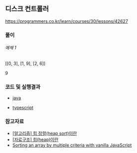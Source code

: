 ## 디스크 컨트롤러

https://programmers.co.kr/learn/courses/30/lessons/42627

### 풀이


###### 예제 1

[[0, 3], [1, 9], [2, 6]]


9


### 코드 및 실행결과

<!-- * [실패](disk_controller.ts) : 타입스크립트로 작성한 코드  
  ![결과](./disk_controller_fail_typescript.png) -->

* [java](./_java/DiskController.java)

* [typescript](./_typescript/producer_consumer_nolog.ts)

### 참고자료

* [[알고리즘] 힙 정렬(heap sort)이란](https://gmlwjd9405.github.io/2018/05/10/algorithm-heap-sort.html)
* [[자료구조] 힙(heap)이란](https://gmlwjd9405.github.io/2018/05/10/data-structure-heap.html)
* [Sorting an array by multiple criteria with vanilla JavaScript](https://gomakethings.com/sorting-an-array-by-multiple-criteria-with-vanilla-javascript/)

